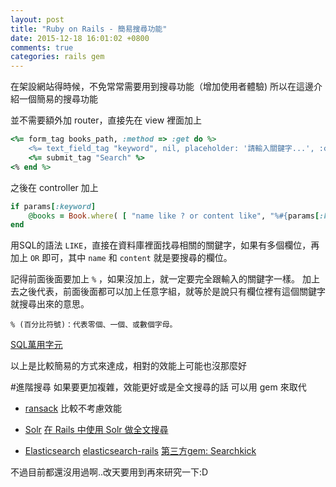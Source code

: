 ```yaml
---
layout: post
title: "Ruby on Rails - 簡易搜尋功能"
date: 2015-12-18 16:01:02 +0800
comments: true
categories: rails gem
---
```


在架設網站得時候，不免常常需要用到搜尋功能（增加使用者體驗)
所以在這邊介紹一個簡易的搜尋功能

<!-- more -->

並不需要額外加 router，直接先在 view 裡面加上

```ruby
<%= form_tag books_path, :method => :get do %>
	<%= text_field_tag "keyword", nil, placeholder: '請輸入關鍵字...', :class=>"form-control"%>
	<%= submit_tag "Search" %>
<% end %>
```

之後在 controller 加上

```ruby
if params[:keyword]
	@books = Book.where( [ "name like ? or content like", "%#{params[:keyword]}%", "%#{params[:keyword]}%"] )
end
```

用SQL的語法 `LIKE`，直接在資料庫裡面找尋相關的關鍵字，如果有多個欄位，再加上 `OR` 即可，其中 `name` 和 `content` 就是要搜尋的欄位。

記得前面後面要加上 `%` ，如果沒加上，就一定要完全跟輸入的關鍵字一樣。
加上去之後代表，前面後面都可以加上任意字組，就等於是說只有欄位裡有這個關鍵字就搜尋出來的意思。

`% (百分比符號)：代表零個、一個、或數個字母。`

[SQL萬用字元](http://www.1keydata.com/tw/sql/sql-wildcard.html)

以上是比較簡易的方式來達成，相對的效能上可能也沒那麼好

#進階搜尋
如果要更加複雜，效能更好或是全文搜尋的話
可以用 gem 來取代

* [ransack](https://github.com/activerecord-hackery/ransack)
比較不考慮效能

* [Solr](https://github.com/outoftime/sunspot)
[在 Rails 中使用 Solr 做全文搜尋](http://gogojimmy.net/2012/01/25/full-text-search-in-rails-with-solr/)


* [Elasticsearch](https://www.elastic.co/)
[elasticsearch-rails](https://github.com/elastic/elasticsearch-rails)
[第三方gem: Searchkick](https://github.com/ankane/searchkick)

不過目前都還沒用過啊..改天要用到再來研究一下:D